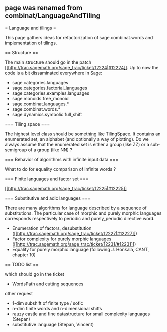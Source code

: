 ## page was renamed from combinat/LanguageAndTiling
= Language and tilings =

This page gathers ideas for refactorization of sage.combinat.words and implementation of tilings. 

== Structure ==

The main structure should go in the patch [[http://trac.sagemath.org/sage_trac/ticket/12224|#12224]]. Up to now the code is a bit dissaminated everywhere in Sage:

 * sage.categories.languages
 * sage.categories.factorial_languages
 * sage.categories.examples.languages
 * sage.monoids.free_monoid
 * sage.combinat.languages.*
 * sage.combinat.words.*
 * sage.dynamics.symbolic.full_shift

=== Tiling space ===

The highest level class should be something like TilingSpace. It contains an enumerated set, an alphabet (and optionally a way of plotting). Do we always assume that the enumerated set is either a group (like ZZ) or a sub-semigroup of a group (like NN) ?

=== Behavior of algorithms with infinite input data ===

What to do for equality comparison of infinite words ?

=== Finite languages and factor set ===

[[http://trac.sagemath.org/sage_trac/ticket/12225|#12225]]

=== Substitutive and adic languages ===

There are many algorithms for language described by a sequence of substitutions. The particular case of morphic and purely morphic languages corresponds respectively to periodic and purely_periodic directive word.

 * Enumeration of factors, desubstitution ([[http://trac.sagemath.org/sage_trac/ticket/12227|#12227]])
 * Factor complexity for purely morphic languages ([[http://trac.sagemath.org/sage_trac/ticket/12231/#12231]])
 * Equality for purely morphic language (following J. Honkala, CANT, chapter 10)

== TODO list ==

which should go in the ticket
 * WordsPath and cutting sequences 

other request
 * 1-dim subshift of finite type / sofic
 * n-dim finite words and n-dimensional shifts
 * rauzy castle and fine datastructure for small complexity languages (Stepan)
 * substitutive language (Stepan, Vincent)
